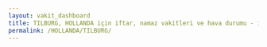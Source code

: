 ```yaml
---
layout: vakit_dashboard
title: TILBURG, HOLLANDA için iftar, namaz vakitleri ve hava durumu - ilçe/eyalet seç
permalink: /HOLLANDA/TILBURG/
---
```


<script type="text/javascript">
  var GLOBAL_COUNTRY = 'HOLLANDA';
  var GLOBAL_CITY = 'TILBURG';
  var GLOBAL_STATE = '';
  var lat = 72;
  var lon = 21;
</script>
